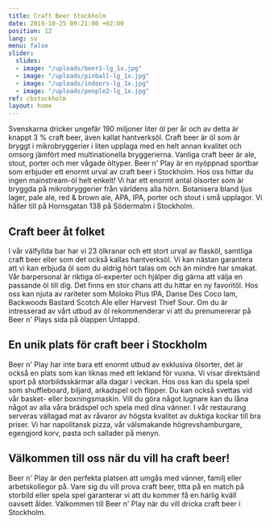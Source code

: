 ```yaml
---
title: Craft Beer Stockholm
date: 2019-10-25 09:21:00 +02:00
position: 12
lang: sv
menu: false
slider:
  slides:
  - image: "/uploads/beer1-lg_1x.jpg"
  - image: "/uploads/pinball-lg_1x.jpg"
  - image: "/uploads/indoors-lg_1x.jpg"
  - image: "/uploads/people2-lg_1x.jpg"
ref: cbstockholm
layout: home
---
```


Svenskarna dricker ungefär 190 miljoner liter öl per år och av detta är knappt 3 % craft beer, även kallat hantverksöl. Craft beer är öl som är bryggt i mikrobryggerier i liten upplaga med en helt annan kvalitet och omsorg jämfört med multinationella bryggerierna. Vanliga craft beer är ale, stout, porter och mer vågade öltyper.
Beer n' Play är en nyöppnad sportbar som erbjuder ett enormt urval av craft beer i Stockholm. Hos oss hittar du ingen mainstream-öl helt enkelt! Vi har ett enormt antal ölsorter som är bryggda på mikrobryggerier från världens alla hörn. Botanisera bland ljus lager, pale ale, red & brown ale, APA, IPA, porter och stout i små upplagor.
Vi håller till på Hornsgatan 138 på Södermalm i Stockholm.

## Craft beer åt folket

I vår välfyllda bar har vi 23 ölkranar och ett stort urval av flasköl, samtliga craft beer eller som det också kallas hantverksöl. Vi kan nästan garantera att vi kan erbjuda öl som du aldrig hört talas om och än mindre har smakat. Vår barpersonal är riktiga öl-experter och hjälper dig gärna att välja en passande öl till dig. Det finns en stor chans att du hittar en ny favoritöl.
Hos oss kan njuta av rariteter som Moloko Plus IPA, Danse Des Coco lam, Backwoods Bastard Scotch Ale eller Harvest Thief Sour.
Om du är intresserad av vårt utbud av öl rekommenderar vi att du prenumererar på Beer n' Plays sida på ölappen Untappd.

## En unik plats för craft beer i Stockholm

Beer n' Play har inte bara ett enormt utbud av exklusiva ölsorter, det är också en plats som kan liknas med ett lekland för vuxna. Vi visar direktsänd sport på storbildsskärmar alla dagar i veckan.
Hos oss kan du spela spel som shuffleboard, biljard, arkadspel och flipper. Du kan också svettas vid vår basket- eller boxningsmaskin. Vill du göra något lugnare kan du låna något av alla våra brädspel och spela med dina vänner.
I vår restaurang serveras vällagad mat av råvaror av högsta kvalitet av duktiga kockar till bra priser. Vi har napolitansk pizza, vår välsmakande högrevshamburgare, egengjord korv, pasta och sallader på menyn.

## Välkommen till oss när du vill ha craft beer!

Beer n' Play är den perfekta platsen att umgås med vänner, familj eller arbetskollegor på. Vare sig du vill prova craft beer, titta på en match på storbild eller spela spel garanterar vi att du kommer få en härlig kväll oavsett ålder.
Välkommen till Beer n' Play när du vill dricka craft beer i Stockholm.
